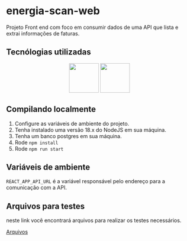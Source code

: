 # energia-scan-web

Projeto Front end com foco em consumir dados de uma API que lista e extrai informações de faturas.

## Tecnólogias utilizadas
<div align="center">
     <img width="80" height="80" src="https://cdn.jsdelivr.net/gh/devicons/devicon@latest/icons/nodejs/nodejs-original-wordmark.svg" />
     <img width="80" height="80" src="https://cdn.jsdelivr.net/gh/devicons/devicon@latest/icons/react/react-original.svg" />
</div>

## Compilando localmente
 1) Configure as variáveis de ambiente do projeto.
 2) Tenha instalado uma versão 18.x do NodeJS em sua máquina.
 3) Tenha um banco postgres em sua máquina.
 5) Rode ```npm install```
 6) Rode ```npm run start```

## Variáveis de ambiente
```REACT_APP_API_URL``` é a variável responsável pelo endereço para a comunicação com a API.

## Arquivos para testes
neste link você encontrará arquivos para realizar os testes necessários.

[Arquivos](https://drive.google.com/drive/folders/1lCfuop8bqWsOdfJp8LHGXA3AVAsrutVp?usp=sharing)
